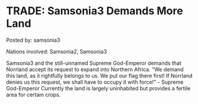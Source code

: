 # TRADE: Samsonia3 Demands More Land 

Posted by: samsonia3

Nations involved: Samsonia2, Samsonia3

Samsonia3 and the still-unnamed Supreme God-Emperor demands that Norrland accept its request to expand into Northern Africa. 
"We demand this land, as it rightfully belongs to us. We put our flag there first! If Norrland denies us this request, we shall have to occupy it with force!" - Supreme God-Emperor
Currently the land is largely uninhabited but provides a fertile area for certain crops. 